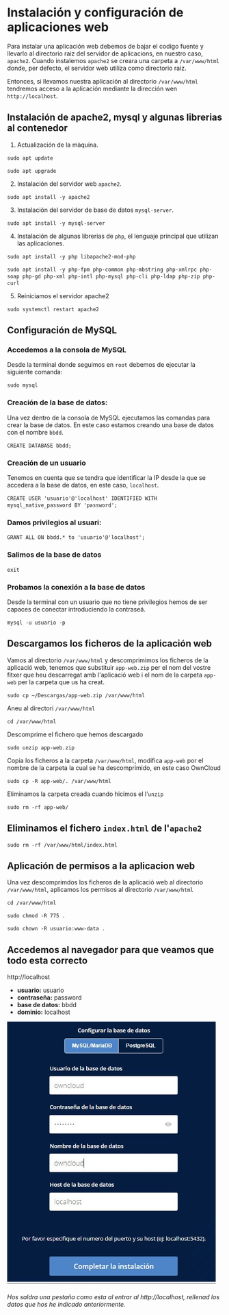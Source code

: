 # Instalación y configuración de aplicaciones web

Para instalar una aplicación web debemos de bajar el codigo fuente y llevarlo al directorio raiz del servidor de aplicacions, en nuestro caso, `apache2`. Cuando instalemos `apache2` se creara una carpeta a `/var/www/html` donde, per defecto, el servidor web utiliza como directorio raiz.

Entonces, si llevamos nuestra aplicación al directorio `/var/www/html` tendremos acceso a la aplicación mediante la dirección wen `http://localhost`.

## Instalación de apache2, mysql y algunas librerias al contenedor

1. Actualización de la màquina.
```console
sudo apt update
```
```console
sudo apt upgrade
```

2. Instalación del servidor web `apache2`.
```console
sudo apt install -y apache2
```

3. Instalación del servidor de base de datos `mysql-server`.
```console
sudo apt install -y mysql-server
```

4. Instalación de algunas librerias de `php`, el lenguaje principal que utilizan las aplicaciones.
```console
sudo apt install -y php libapache2-mod-php
```
```console
sudo apt install -y php-fpm php-common php-mbstring php-xmlrpc php-soap php-gd php-xml php-intl php-mysql php-cli php-ldap php-zip php-curl
```

5. Reiniciamos el servidor apache2
```console
sudo systemctl restart apache2
```

## Configuración de MySQL
### Accedemos a la consola de MySQL
Desde la terminal donde seguimos en `root` debemos de ejecutar la siguiente comanda:
```console
sudo mysql
```

### Creación de la base de datos:
Una vez dentro de la consola de MySQL ejecutamos las comandas para crear la base de datos. En este caso estamos creando una base de datos con el nombre `bbdd`.

```console
CREATE DATABASE bbdd;
```

### Creación de un usuario
Tenemos en cuenta que se tendra que identificar la IP desde la que se accedera a la base de datos, en este caso, `localhost`.

```console
CREATE USER 'usuario'@'localhost' IDENTIFIED WITH mysql_native_password BY 'password';
```

### Damos privilegios al usuari:
```console
GRANT ALL ON bbdd.* to 'usuario'@'localhost';
```

### Salimos de la base de datos
```console
exit
```

### Probamos la conexión a la base de datos
Desde la terminal con un usuario que no tiene privilegios hemos de ser capaces de conectar introduciendo la contraseá.

```console
mysql -u usuario -p
```

## Descargamos los ficheros de la aplicación web
Vamos al directorio `/var/www/html` y descomprimimos los ficheros de la aplicació web, tenemos que substituir `app-web.zip` per el nom del vostre fitxer que heu descarregat amb l'aplicació web i el nom de la carpeta `app-web` per la carpeta que us ha creat.
```console
sudo cp ~/Descargas/app-web.zip /var/www/html
```
Aneu al directori `/var/www/html`
```console
cd /var/www/html
```
Descomprime el fichero que hemos descargado
```console
sudo unzip app-web.zip
```
Copia los ficheros a la carpeta `/var/www/html`, modifica `app-web` por el nombre de la carpeta la cual se ha descomprimido, en este caso OwnCloud
```console
sudo cp -R app-web/. /var/www/html
```
Eliminamos la carpeta creada cuando hicimos el l'`unzip`
```console
sudo rm -rf app-web/
```

## Eliminamos el fichero `index.html` de l'`apache2`
```console
sudo rm -rf /var/www/html/index.html
```

## Aplicación de permisos a la aplicacion web
Una vez descomprimdos los ficheros de la aplicació web al directorio `/var/www/html`, aplicamos los permisos al directorio `/var/www/html`

```console
cd /var/www/html
```
```console
sudo chmod -R 775 .
```
```console
sudo chown -R usuario:www-data .
```
## Accedemos al navegador para que veamos que todo esta correcto
 http://localhost 
* **usuario:** usuario
* **contraseña:** password
* **base de datos:** bbdd
* **dominio:** localhost

 <img src="owncloud.jpg" />  

 ###### Hos saldra una pestaña como esta al entrar al http://localhost, rellenad los datos que hos he indicado anteriormente.
